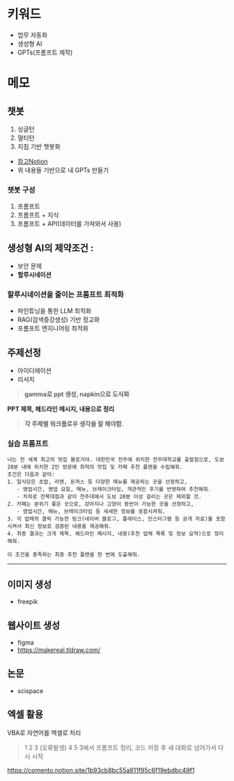 # 키워드
- 업무 자동화
- 생성형 AI
- GPTs(프롬프트 제작)

# 메모

## 챗봇
1. 싱글턴
2. 멀티턴
3. 지침 기반 챗봇화
- [참고Notion](https://comento.notion.site/1b93cb8bc55a815ab22dd13a0ebb5ebd)
- 위 내용들 기반으로 내 GPTs 만들기


### 챗봇 구성
1. 프롬프트
2. 프롬프트 + 지식
3. 프롬프트 + API(데이터를 가져와서 사용)

## 생성형 AI의 제약조건 : 
- 보안 문제
- **할루시네이션**

### 할루시네이션을 줄이는 프롬프트 최적화
- 파인튜닝을 통한 LLM 최적화
- RAG(검색증강생성) 기반 정교화
- 프롬프트 엔지니어링 최적화

## 주제선정
- 아이디에이션
- 리서치

> **gamma로 ppt 생성, napkin으로 도식화**

**PPT 제목, 헤드라인 메시지, 내용으로 정리**

> **각 주제별 워크플로우 생각을 잘 해야함.**

### 실습 프롬프트
```
너는 전 세계 최고의 맛집 블로거야. 대한민국 전주에 위치한 전주대학교를 출발점으로, 도보 20분 내에 위치한 2인 방문에 최적의 맛집 및 카페 추천 플랜을 수립해줘.  
조건은 다음과 같아:
1. 일식당은 초밥, 라멘, 돈까스 등 다양한 메뉴를 제공하는 곳을 선정하고,  
   - 영업시간, 영업 요일, 메뉴, 브레이크타임, 객관적인 후기를 반영하여 추천해줘.
   - 치히로 전북대점과 같이 전주대에서 도보 20분 이상 걸리는 곳은 제외할 것.
2. 카페는 분위기 좋은 곳으로, 강아지나 고양이 동반이 가능한 곳을 선정하고,  
   - 영업시간, 메뉴, 브레이크타임 등 세세한 정보를 포함시켜줘.
3. 각 업체의 클릭 가능한 링크(네이버 블로그, 플레이스, 인스타그램 등 공개 자료)를 포함시켜서 최신 정보로 검증된 내용을 제공해줘.
4. 최종 결과는 크게 제목, 헤드라인 메시지, 내용(추천 업체 목록 및 정보 요약)으로 정리해줘.

이 조건을 충족하는 최종 추천 플랜을 한 번에 도출해줘.
```
---

## 이미지 생성
- freepik

## 웹사이트 생성
- figma
- https://makereal.tldraw.com/

## 논문
- scispace

## 엑셀 활용
VBA로 자연어를 엑셀로 처리
> 1 2 3 (오류발생) 4 5
> 3에서 프롬프트 정리, 코드 저장 후 새 대화로 넘어가서 다시 시작

https://comento.notion.site/1b93cb8bc55a811f95c6f19ebdbc49f1